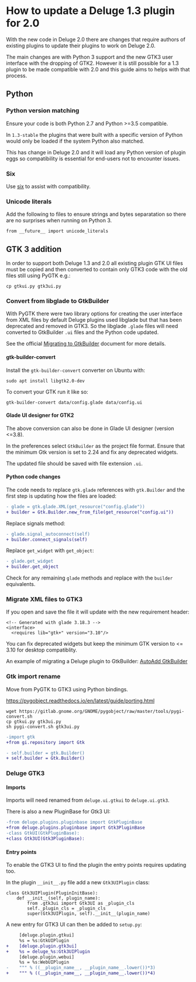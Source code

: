 # How to update a Deluge 1.3 plugin for 2.0

With the new code in Deluge 2.0 there are changes that require authors of
existing plugins to update their plugins to work on Deluge 2.0.

The main changes are with Python 3 support and the new GTK3 user interface with
the dropping of GTK2. However it is still possible for a 1.3 plugin to be made
compatible with 2.0 and this guide aims to helps with that process.

## Python

### Python version matching

Ensure your code is both Python 2.7 and Python >=3.5 compatible.

In `1.3-stable` the plugins that were built with a specific version of Python
would only be loaded if the system Python also matched.

This has change in Deluge 2.0 and it will load any Python version of plugin
eggs so compatibility is essential for end-users not to encounter issues.

### Six

Use [six] to assist with compatibility.

[six]: https://pythonhosted.org/six/

### Unicode literals

Add the following to files to ensure strings and bytes separatation so there
are no surprises when running on Python 3.

    from __future__ import unicode_literals

## GTK 3 addition

In order to support both Deluge 1.3 and 2.0 all existing plugin GTK UI files
must be copied and then converted to contain only GTK3 code with the old files
still using PyGTK e.g.:

    cp gtkui.py gtk3ui.py

### Convert from libglade to GtkBuilder

With PyGTK there were two library options for creating the user interface from
XML files by default Deluge plugins used libglade but that has been deprecated
and removed in GTK3. So the libglade `.glade` files will need converted to
GtkBuilder `.ui` files and the Python code updated.

See the official [Migrating to GtkBuilder][migrate-gtkbuilder] document for more details.

#### gtk-builder-convert

Install the `gtk-builder-convert` converter on Ubuntu with:

    sudo apt install libgtk2.0-dev

To convert your GTK run it like so:

    gtk-builder-convert data/config.glade data/config.ui

#### Glade UI designer for GTK2

The above conversion can also be done in Glade UI designer (version <=3.8).

In the preferences select `GtkBuilder` as the project file format. Ensure
that the minimum Gtk version is set to 2.24 and fix any deprecated widgets.

The updated file should be saved with file extension `.ui`.

#### Python code changes

The code needs to replace `gtk.glade` references with `gtk.Builder` and the
first step is updating how the files are loaded:

```diff
- glade = gtk.glade.XML(get_resource("config.glade"))
+ builder = Gtk.Builder.new_from_file(get_resource("config.ui"))
```

Replace signals method:

```diff
- glade.signal_autoconnect(self)
+ builder.connect_signals(self)
```

Replace `get_widget` with `get_object`:

```diff
- glade.get_widget
+ builder.get_object
```

Check for any remaining `glade` methods and replace with the `builder` equivalents.

### Migrate XML files to GTK3

If you open and save the file it will update with the new requirement header:

    <!-- Generated with glade 3.18.3 -->
    <interface>
      <requires lib="gtk+" version="3.10"/>

You can fix deprecated widgets but keep the minimum GTK version to <= 3.10 for
desktop compatiblity.

An example of migrating a Deluge plugin to GtkBuilder: [AutoAdd GtkBuilder]

### Gtk import rename

Move from PyGTK to GTK3 using Python bindings.

https://pygobject.readthedocs.io/en/latest/guide/porting.html

    wget https://gitlab.gnome.org/GNOME/pygobject/raw/master/tools/pygi-convert.sh
    cp gtkui.py gtk3ui.py
    sh pygi-convert.sh gtk3ui.py

```diff
-import gtk
+from gi.repository import Gtk
```

```diff
- self.builder = gtk.Builder()
+ self.builder = Gtk.Builder()
```

### Deluge GTK3

#### Imports

Imports will need renamed from `deluge.ui.gtkui` to `deluge.ui.gtk3`.

There is also a new PluginBase for Gtk3 UI:

```diff
-from deluge.plugins.pluginbase import GtkPluginBase
+from deluge.plugins.pluginbase import Gtk3PluginBase
-class GtkUI(GtkPluginBase):
+class Gtk3UI(Gtk3PluginBase):
```

#### Entry points

To enable the GTK3 UI to find the plugin the entry points requires updating too.

In the plugin `__init__.py` file add a new `Gtk3UIPlugin` class:

```
class Gtk3UIPlugin(PluginInitBase):
    def __init__(self, plugin_name):
        from .gtk3ui import Gtk3UI as _plugin_cls
        self._plugin_cls = _plugin_cls
        super(Gtk3UIPlugin, self).__init__(plugin_name)
```

A new entry for GTK3 UI can then be added to `setup.py`:

```diff
     [deluge.plugin.gtkui]
     %s = %s:GtkUIPlugin
+    [deluge.plugin.gtk3ui]
+    %s = deluge_%s:Gtk3UIPlugin
     [deluge.plugin.webui]
     %s = %s:WebUIPlugin
-    """ % ((__plugin_name__, __plugin_name__.lower())*3)
+    """ % ((__plugin_name__, __plugin_name__.lower())*4)
```

[migrate-gtkbuilder]: https://developer.gnome.org/gtk2/stable/gtk-migrating-GtkBuilder.html
[autoadd gtkbuilder]: https://git.deluge-torrent.org/deluge/commit/?h=develop&id=510a8b50b213cab804d693a5f122f9c0d9dd1fb3
